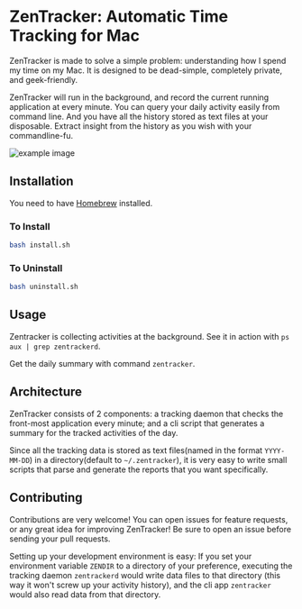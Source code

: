 # ZenTracker: Automatic Time Tracking for Mac
ZenTracker is made to solve a simple problem: understanding how I spend my time on my Mac. It is designed to be dead-simple, completely private, and geek-friendly.

ZenTracker will run in the background, and record the current running application at every minute. You can query your daily activity easily from command line. And you have all the history stored as text files at your disposable. Extract insight from the history as you wish with your commandline-fu.

![example image](https://raw.githubusercontent.com/dohsimpson/ZenTracker/master/example1.png)

## Installation
You need to have [Homebrew](https://brew.sh) installed.

### To Install
```bash
bash install.sh
```

### To Uninstall
```bash
bash uninstall.sh
```

## Usage

Zentracker is collecting activities at the background. See it in action with `ps aux | grep zentrackerd`.

Get the daily summary with command `zentracker`.

## Architecture
ZenTracker consists of 2 components: a tracking daemon that checks the front-most application every minute; and a cli script that generates a summary for the tracked activities of the day.

Since all the tracking data is stored as text files(named in the format `YYYY-MM-DD`) in a directory(default to `~/.zentracker`), it is very easy to write small scripts that parse and generate the reports that you want specifically.

## Contributing
Contributions are very welcome! You can open issues for feature requests, or any great idea for improving ZenTracker! Be sure to open an issue before sending your pull requests.

Setting up your development environment is easy: If you set your environment variable `ZENDIR` to a directory of your preference, executing the tracking daemon `zentrackerd` would write data files to that directory (this way it won't screw up your activity history), and the cli app `zentracker` would also read data from that directory.
